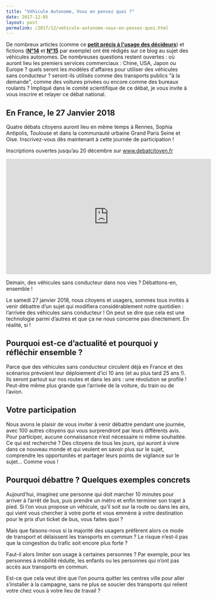 ```yaml
---
title: "Véhicule Autonome, Vous en pensez quoi ?"
date: 2017-12-05
layout: post
permalink: /2017/12/vehicule-autonome-vous-en-pensez-quoi.html
---
```


De nombreux articles (comme ce <a href="https://gabrielplassat.github.io/transportsdufutur/2017/06/vehicules-autonomes-decideurs.html" target="_blank" rel="noopener"><strong>petit précis à l'usage des décideurs</strong></a>) et fictions (<a href="https://gabrielplassat.github.io/transportsdufutur/2017/03/fiction-congestion-robotisee.html" target="_blank" rel="noopener"><strong>N°14</strong></a> et <a href="https://gabrielplassat.github.io/transportsdufutur/2017/09/fiction-lautomobile-grand.html" target="_blank" rel="noopener"><strong>N°15</strong></a> par exemple) ont été rédigés sur ce blog au sujet des véhicules autonomes. De nombreuses questions restent ouvertes : où auront lieu les premiers services commerciaux : Chine, USA, Japon ou Europe ? quels seront les modèles d'affaires pour utiliser des véhicules sans conducteur ? seront-ils utilisés comme des transports publics "à la demande", comme des voitures privées ou encore comme des bureaux roulants ? Impliqué dans le comité scientifique de ce débat, je vous invite à vous inscrire et relayer ce débat national.

<h2>En France, le 27 Janvier 2018</h2>

Quatre débats citoyens auront lieu en même temps à Rennes, Sophia Antipolis, Toulouse et dans la communauté urbaine Grand Paris Seine et Oise. Inscrivez-vous dès maintenant à cette journée de participation !

Inscriptions ouvertes jusqu’au 20 décembre sur www.debatcitoyen.fr



<iframe src="https://www.youtube.com/embed/9LTwj7JLpEU" width="560" height="315" frameborder="0" allowfullscreen="allowfullscreen"></iframe>



Demain, des véhicules sans conducteur dans nos vies ? Débattons-en, ensemble !



<!--more-->Le samedi 27 janvier 2018, nous citoyens et usagers, sommes tous invités à venir débattre d’un sujet qui modifiera considérablement notre quotidien : l’arrivée des véhicules sans conducteur ! On peut se dire que cela est une technologie parmi d’autres et que ça ne nous concerne pas directement. En réalité, si !

<h2>Pourquoi est-ce d’actualité et pourquoi y réfléchir ensemble ?</h2>

Parce que des véhicules sans conducteur circulent déjà en France et des scénarios prévoient leur déploiement d’ici 10 ans (et au plus tard 25 ans !). Ils seront partout sur nos routes et dans les airs : une révolution se profile ! Peut-être même plus grande que l’arrivée de la voiture, du train ou de l’avion.

<h2>Votre participation</h2>

Nous avons le plaisir de vous inviter à venir débattre pendant une journée, avec 100 autres citoyens qui vous surprendront par leurs différents avis. Pour participer, aucune connaissance n’est nécessaire ni même souhaitée. Ce qui est recherché ? Des citoyens de tous les jours, qui auront à vivre dans ce nouveau monde et qui veulent en savoir plus sur le sujet, comprendre les opportunités et partager leurs points de vigilance sur le sujet... Comme vous !

<h2>Pourquoi débattre ? Quelques exemples concrets</h2>

Aujourd’hui, imaginez une personne qui doit marcher 10 minutes pour arriver à l’arrêt de bus, puis prendre un métro et enfin terminer son trajet à pied. Si l’on vous propose un véhicule, qu’il soit sur la route ou dans les airs, qui vient vous chercher à votre porte et vous emmène à votre destination pour le prix d’un ticket de bus, vous faites quoi ?

Mais que faisons-nous si la majorité des usagers préfèrent alors ce mode de transport et délaissent les transports en commun ? Le risque n’est-il pas que la congestion du trafic soit encore plus forte ?

Faut-il alors limiter son usage à certaines personnes ? Par exemple, pour les personnes à mobilité réduite, les enfants ou les personnes qui n’ont pas accès aux transports en commun.

Est-ce que cela veut dire que l’on pourra quitter les centres ville pour aller s’installer à la campagne, sans ne plus se soucier des transports qui relient votre chez vous à votre lieu de travail ?